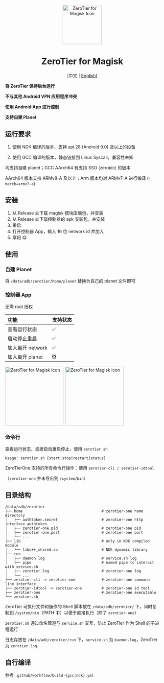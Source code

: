 <div align="center">

<img alt="ZeroTier for Magisk Icon" src="https://github.com/eventlOwOp/zerotier-magisk/blob/master/images/icon.png" width="128" />

# ZeroTier for Magisk

[中文 | [English](https://github.com/eventlOwOp/zerotier-magisk/blob/master/README.md)]

</div>

**将 ZeroTier 保持后台运行**

**不与其他 Android VPN 应用程序冲突**

**使用 Android App 进行控制**

**支持自建 Planet**

## 运行要求

1. 使用 NDK 编译的版本，支持 api 28 (Android 9.0) 及以上的设备

2. 使用 GCC 编译的版本，静态链接到 Linux Syscall，兼容性未知

均支持自建 planet；GCC AArch64 有支持 SSO (zeroidc) 的版本

AArch64 版本支持 ARMv8-A 及以上；Arm 版本均对 ARMv7-A 进行编译 (`-march=armv7-a`)

## 安装

1. 从 Release 处下载 magisk 模块压缩包，并安装
2. 从 Release 处下载控制器的 apk 安装包，并安装
3. 重启
4. 打开控制器 App，输入 16 位 network id 并加入
5. 享用 😋

## 使用

### 自建 Planet

将 `/data/adb/zerotier/home/planet` 替换为自己的 planet 文件即可

### 控制器 App

无需 root 授权

| 功能             | 支持状态 |
| :--------------- | :------- |
| 查看运行状态     | ✅       |
| 启动停止重启     | ✅       |
| 加入离开 network | ✅       |
| 加入离开 planet  | ❎       |

<div>
<img alt="ZeroTier for Magisk Icon" src="https://github.com/eventlOwOp/zerotier-magisk/blob/master/images/app_home.jpg" width="192" />
<img alt="ZeroTier for Magisk Icon" src="https://github.com/eventlOwOp/zerotier-magisk/blob/master/images/app_network.jpg" width="192" />
</div>

### 命令行

查看运行状态，或者启动重启停止，使用 `zerotier.sh`

`Usage: zerotier.sh {start|stop|restart|status}`

ZeroTierOne 支持的所有命令行操作：使用 `zerotier-cli / zerotier-idtool`

（`zerotier-one` 并未导出到 `/system/bin`）

## 目录结构

```
/data/adb/zerotier
├── home                                    # zerotier-one home directory
│   ├── authtoken.secret                    # zerotier-one http interface authtoken
│   ├── zerotier-one.pid                    # zerotier-one pid
│   ├── zerotier-one.port                   # zerotier-one port
│   └── ...
├── lib                                     # only in NDK compiled module
│   └── libc++_shared.so                    # NDK dynamic library
├── run
│   ├── daemon.log                          # service.sh log
│   ├── pipe                                # named pipe to interact with service.sh
│   ├── zerotier.log                        # zerotier-one log
│   └── ...
├── zerotier-cli -> zerotier-one            # zerotier-one command line interface
├── zerotier-idtool -> zerotier-one         # zerotier-one id tool
├── zerotier-one                            # zerotier-one executable
└── zerotier.sh
```

ZeroTier 可执行文件和操作的 Shell 脚本放在 `/data/adb/zerotier/` 下，同时复制到 `/system/bin`（PATH 中）以便于直接执行（除了 `zerotier-one`）

`zerotier.sh` 通过命名管道与 `service.sh` 交互，防止 ZeroTier 作为 Shell 的子进程运行

日志存放在 `/data/adb/zerotier/run` 下，`service.sh` 为 `daemon.log`，ZeroTier 为 `zerotier.log`.

## 自行编译

参考 `.github/workflow/build-{gcc|ndk}.yml`
